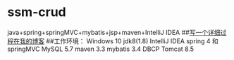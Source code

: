 # ssm-crud
java+spring+springMVC+mybatis+jsp+maven+IntelliJ IDEA
##[写一个详细过程在我的博客](https://my.oschina.net/finchxu/blog/3007984) 
##工作环境：
Windows 10
jdk8(1.8)
IntelliJ IDEA 
spring 4 和 springMVC
MySQL 5.7
maven 3.3
mybatis 3.4
DBCP
Tomcat 8.5
